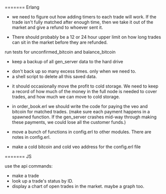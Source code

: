 ======= Erlang

* we need to figure out how adding timers to each trade will work. If the trade isn't fully matched after enough time, then we take it out of the market and give a refund to whoever sent it.
- There should probably be a 12 or 24 hour upper limit on how long trades can sit in the market before they are refunded.

run tests for unconfirmed_bitcoin and balance_bitcoin

* keep a backup of all gen_server data to the hard drive
- don't back up so many excess times. only when we need to.
- a shell script to delete all this saved data.

* it should occasionally move the profit to cold storage. We need to keep a record of how much of the money in the full node is needed to cover trades, and how much we can move to cold storage.

* in order_book.erl we should write the code for paying the veo and bitcoin for matched trades. (make sure each payment happens in a spawned function. If the gen_server crashes mid-way through making these payments, we could lose all the customer funds.)

* move a bunch of functions in config.erl to other modules. There are notes in config.erl.

* make a cold bitcoin and cold veo address for the config.erl file

======= JS

use the api commands:
* make a trade
* look up a trade's status by ID.
* display a chart of open trades in the market. maybe a graph too.
